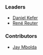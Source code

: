 ### Leaders

* [Daniel Kefer](mailto:dan.kefer@gmail.com)
* [René Reuter](mailto:reuter.rene@gmail.com)

### Contributors

* [Jay Mbolda](https://github.com/rylyade1)
